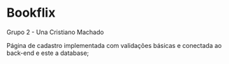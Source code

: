 # Bookflix
Grupo 2 - Una Cristiano Machado

Página de cadastro implementada com validações básicas e conectada ao back-end e este a database;
